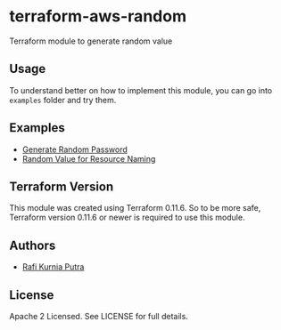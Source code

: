 terraform-aws-random
====================
Terraform module to generate random value

Usage
-----
To understand better on how to implement this module, you can go into `examples` folder and try them.

Examples
--------
* [Generate Random Password](https://github.com/traveloka/terraform-aws-random/tree/master/examples/random-password)
* [Random Value for Resource Naming](https://github.com/traveloka/terraform-aws-random/tree/master/examples/cloudwatch-loggroup-name)

Terraform Version
-----------------
This module was created using Terraform 0.11.6. 
So to be more safe, Terraform version 0.11.6 or newer is required to use this module.


Authors
-------
* [Rafi Kurnia Putra](https://github.com/rafikurnia)

License
-------
Apache 2 Licensed. See LICENSE for full details.